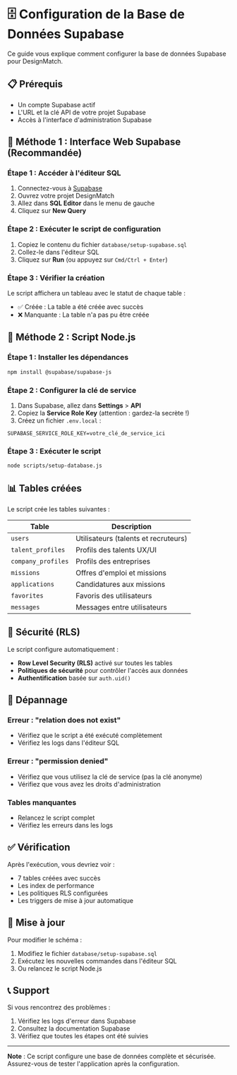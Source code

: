 # 🗄️ Configuration de la Base de Données Supabase

Ce guide vous explique comment configurer la base de données Supabase pour DesignMatch.

## 📋 Prérequis

- Un compte Supabase actif
- L'URL et la clé API de votre projet Supabase
- Accès à l'interface d'administration Supabase

## 🚀 Méthode 1 : Interface Web Supabase (Recommandée)

### Étape 1 : Accéder à l'éditeur SQL
1. Connectez-vous à [Supabase](https://supabase.com)
2. Ouvrez votre projet DesignMatch
3. Allez dans **SQL Editor** dans le menu de gauche
4. Cliquez sur **New Query**

### Étape 2 : Exécuter le script de configuration
1. Copiez le contenu du fichier `database/setup-supabase.sql`
2. Collez-le dans l'éditeur SQL
3. Cliquez sur **Run** (ou appuyez sur `Cmd/Ctrl + Enter`)

### Étape 3 : Vérifier la création
Le script affichera un tableau avec le statut de chaque table :
- ✅ Créée : La table a été créée avec succès
- ❌ Manquante : La table n'a pas pu être créée

## 🔧 Méthode 2 : Script Node.js

### Étape 1 : Installer les dépendances
```bash
npm install @supabase/supabase-js
```

### Étape 2 : Configurer la clé de service
1. Dans Supabase, allez dans **Settings** > **API**
2. Copiez la **Service Role Key** (attention : gardez-la secrète !)
3. Créez un fichier `.env.local` :
```env
SUPABASE_SERVICE_ROLE_KEY=votre_clé_de_service_ici
```

### Étape 3 : Exécuter le script
```bash
node scripts/setup-database.js
```

## 📊 Tables créées

Le script crée les tables suivantes :

| Table | Description |
|-------|-------------|
| `users` | Utilisateurs (talents et recruteurs) |
| `talent_profiles` | Profils des talents UX/UI |
| `company_profiles` | Profils des entreprises |
| `missions` | Offres d'emploi et missions |
| `applications` | Candidatures aux missions |
| `favorites` | Favoris des utilisateurs |
| `messages` | Messages entre utilisateurs |

## 🔐 Sécurité (RLS)

Le script configure automatiquement :
- **Row Level Security (RLS)** activé sur toutes les tables
- **Politiques de sécurité** pour contrôler l'accès aux données
- **Authentification** basée sur `auth.uid()`

## 🚨 Dépannage

### Erreur : "relation does not exist"
- Vérifiez que le script a été exécuté complètement
- Vérifiez les logs dans l'éditeur SQL

### Erreur : "permission denied"
- Vérifiez que vous utilisez la clé de service (pas la clé anonyme)
- Vérifiez que vous avez les droits d'administration

### Tables manquantes
- Relancez le script complet
- Vérifiez les erreurs dans les logs

## ✅ Vérification

Après l'exécution, vous devriez voir :
- 7 tables créées avec succès
- Les index de performance
- Les politiques RLS configurées
- Les triggers de mise à jour automatique

## 🔄 Mise à jour

Pour modifier le schéma :
1. Modifiez le fichier `database/setup-supabase.sql`
2. Exécutez les nouvelles commandes dans l'éditeur SQL
3. Ou relancez le script Node.js

## 📞 Support

Si vous rencontrez des problèmes :
1. Vérifiez les logs d'erreur dans Supabase
2. Consultez la documentation Supabase
3. Vérifiez que toutes les étapes ont été suivies

---

**Note** : Ce script configure une base de données complète et sécurisée. Assurez-vous de tester l'application après la configuration.
